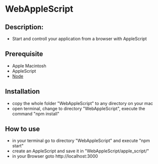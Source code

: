 
# WebAppleScript

## Description:
- Start and controll your application from a browser with AppleScript

## Prerequisite
- Apple Macintosh
- AppleScript
- [Node](https://nodejs.org)

## Installation
- copy the whole folder "WebAppleScript" to any directory on your mac 
- open terminal, change to directory "WebAppleScript", execute the command "npm install"

## How to use
- in your terminal go to directory "WebAppleScript" and execute "npm start"
- create an AppleScript and save it in "WebAppleScript/apple_script/"
- in your Browser goto http://localhost:3000


